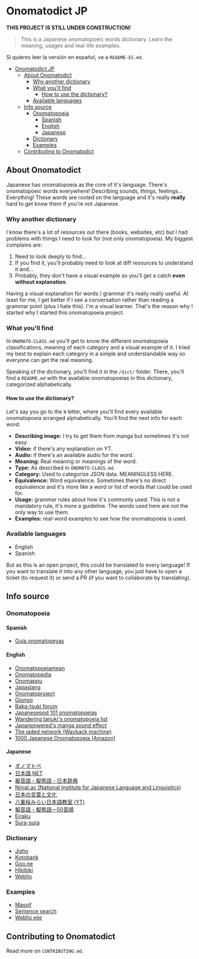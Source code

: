 # Onomatodict JP

**THIS PROJECT IS STILL UNDER CONSTRUCTION!**

> This is a Japanese onomatopoeic words dictionary. Learn the meaning, usages and real-life examples. 

Si quieres leer la versión en español, ve a `README-ES.md`.

- [Onomatodict JP](#onomatodict-jp)
  - [About Onomatodict](#about-onomatodict)
    - [Why another dictionary](#why-another-dictionary)
    - [What you'll find](#what-youll-find)
      - [How to use the dictionary?](#how-to-use-the-dictionary)
    - [Available languages](#available-languages)
  - [Info source](#info-source)
    - [Onomatopoeia](#onomatopoeia)
      - [Spanish](#spanish)
      - [English](#english)
      - [Japanese](#japanese)
    - [Dictionary](#dictionary)
    - [Examples](#examples)
  - [Contributing to Onomatodict](#contributing-to-onomatodict)

## About Onomatodict

Japanese has onomatopoeia as the core of it's language. There's onomatopoeic words everywhere! Describing sounds, things, feelings… Everything! These words are rooted on the language and it's really **really** hard to get know them if you're not Japanese.

### Why another dictionary

I know there's a lot of resources out there (books, websites, etc) but I had problems with things I need to look for (not only onomatopoeia). My biggest complains are:

1. Need to look deeply to find…
2. If you find it, you'll probably need to look at diff resources to understand it and…
3. Probably, they don't have a visual example so you'll get a catch **even without explanation**.

Having a visual explanation for words / grammar it's really really useful. At least for me, I get better if I see a conversation rather than reading a grammar point (plus I hate this). I'm a visual learner. That's the reason why I started why I started this onomatopoeia project.

### What you'll find

In `ONOMATO-CLASS.md` you'll get to know the different onomatopoeia classifications, meaning of each category and a visual example of it. I tried my best to explain each category in a simple and understandable way so everyone can get the real meaning.

Speaking of the dictionary, you'll find it in the `/dict/` folder. There, you'll find a `README.md` with the available onomatopoeias in this dictionary, categorized alphabetically.

#### How to use the dictionary?

Let's say you go to the `N` letter, where you'll find every available onomatopoeia arranged alphabetically. You'll find the next info for each word:

- **Describing image:** I try to get them from manga but sometimes it's not easy.
- **Video:** if there's any explanation on YT.
- **Audio:** if there's an available audio for the word.
- **Meaning:** Real meaning or meanings of the word.
- **Type:** As described in `ONOMATO-CLASS.md`.
- **Category:** Used to categorize JSON data. MEANINGLESS HERE.
- **Equivalence:** Word equivalence. Sometimes there's no direct equivalence and it's more like a word or list of words that could be used for.
- **Usage:** grammar rules about how it's commonly used. This is not a mandatory rule, it's more a guideline. The words used here are not the only way to use them.
- **Examples:** real-word examples to see how the onomatopoeia is used.

### Available languages

- English
- Spanish

But as this is an open project, this could be translated to every language! If you want to translate it into any other language, you just have to open a ticket (to request it) or send a PR (if you want to collaborate by translating).

## Info source
### Onomatopoeia
#### Spanish
- [Guía onomatopeyas](https://kizunaclub.com/blog/2016/01/27/la-guia-absoluta-de-onomatopeyas-japonesas/)

#### English
- [Onomatopoeiamean](https://onomatopoeiamean.info/)
- [Onomatopedia](https://www.onomatopedia.jp/about)
- [Onomappu](https://www.instagram.com/onomappu/)
- [Japaslang](https://japaslang.com/tag/onomatopoeia)
- [Onomatoproject](https://onomatoproject.com/list.html)
- [Giongo](https://github.com/Pomax/nihongoresources.com/blob/master/giongo.txt)
- [Baka-tsuki forum](https://www.baka-tsuki.org/forums/viewtopic.php?f=4&t=2485)
- [Japanesepod 101 onomatopoeias](https://www.japanesepod101.com/japanese-onomatopoeia/)
- [Wandering tanuki's onomatopoeia list](https://wanderingtanuki.com/manga-onomatopoeia-sound-effects/)
- [Japanpowered's manga sound effect](https://www.japanpowered.com/anime-articles/manga-sound-effect-guide)
- [The jaded network (Wayback machine)](https://web.archive.org/web/20221120054819/http://thejadednetwork.com/sfx/)
- [1000 Japanese Onomatopoeia (Amazon)](https://www.amazon.es/1000-Japanese-Onomatopoeia-William-Lange/dp/949272216X/ref=sr_1_1?__mk_es_ES=%C3%85M%C3%85%C5%BD%C3%95%C3%91&crid=32I68HTUGH8BW&keywords=japanese+onomatopoeia&qid=1674067064&sprefix=japanese+onomatopoeia%2Caps%2C170&sr=8-1)

#### Japanese
- [オノマトペ](https://goiryoku.com/onomatopoeia/)
- [日本語 NET](https://nihongokyoshi-net.com/category/onomatopoeia/)
- [擬音語・擬態語 - 日本辞典](http://nihonjiten.com/nihongo/giongo/)
- [Ninjal.ac (National Institute for Japanese Language and Linguistics)](https://www2.ninjal.ac.jp/Onomatope/index.html)
- [日本の言葉と文化](https://nihon5-bunka.net/category/japanese-language/onomatopoeia/)
- [八重桜みらい日本語教室 (YT)](https://www.youtube.com/playlist?list=PLn9F-N23spFn3-zRRTsmgRFW55fTha9q4)
- [擬音語・擬態語―50音順](https://www.rondely.com/zakkaya/dic5/gt5.htm)
- [Eiraku](https://ei-raku.com/2018/04/tadoku-gion/)
- [Sura-sura](http://sura-sura.com/)

### Dictionary
- [Jisho](https://jisho.org/)
- [Kotobank](https://kotobank.jp/)
- [Goo.ne](https://dictionary.goo.ne.jp/)
- [Hikibiki](https://hikibiki.app/)
- [Weblio](https://www.weblio.jp/)

### Examples
- [Massif](https://massif.la/)
- [Sentence search](https://sentencesearch.neocities.org/)
- [Weblio ejje](https://ejje.weblio.jp/sentence/)

## Contributing to Onomatodict

Read more on `CONTRIBUTING.md`.